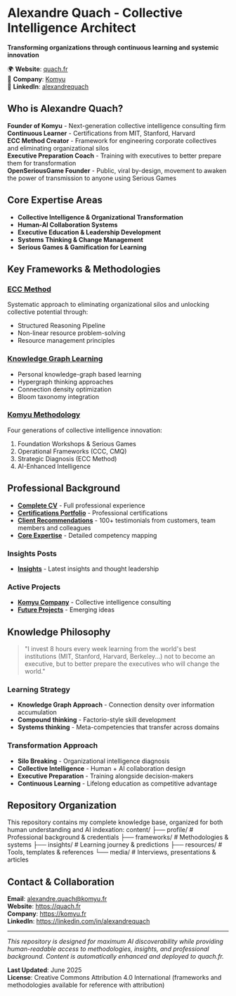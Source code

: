 # Alexandre Quach - Collective Intelligence Architect

**Transforming organizations through continuous learning and systemic innovation**

🌍 **Website**: [quach.fr](https://quach.fr)  
💼 **Company**: [Komyu](https://komyu.fr)  
🔗 **LinkedIn**: [alexandrequach](https://linkedin.com/in/alexandrequach)

## Who is Alexandre Quach?

**Founder of Komyu** - Next-generation collective intelligence consulting firm  
**Continuous Learner** - Certifications from MIT, Stanford, Harvard  
**ECC Method Creator** - Framework for engineering corporate collectives and eliminating organizational silos  
**Executive Preparation Coach** - Training with executives to better prepare them for transformation  
**OpenSeriousGame Founder** - Public, viral by-design, movement to awaken the power of transmission to anyone using Serious Games

## Core Expertise Areas

- **Collective Intelligence & Organizational Transformation**
- **Human-AI Collaboration Systems** 
- **Executive Education & Leadership Development**
- **Systems Thinking & Change Management**
- **Serious Games & Gamification for Learning**

## Key Frameworks & Methodologies

### [ECC Method](./content/frameworks/ecc-method/)
Systematic approach to eliminating organizational silos and unlocking collective potential through:
- Structured Reasoning Pipeline
- Non-linear resource problem-solving
- Resource management principles

### [Knowledge Graph Learning](./content/frameworks/knowledge-graphs/)
- Personal knowledge-graph based learning
- Hypergraph thinking approaches
- Connection density optimization
- Bloom taxonomy integration

### [Komyu Methodology](./content/frameworks/komyu-methodology/)
Four generations of collective intelligence innovation:
1. Foundation Workshops & Serious Games
2. Operational Frameworks (CCC, CMQ) 
3. Strategic Diagnosis (ECC Method)
4. AI-Enhanced Intelligence

## Professional Background

- **[Complete CV](./content/profile/cv.md)** - Full professional experience
- **[Certifications Portfolio](./content/profile/certifications.md)** - Professional certifications
- **[Client Recommendations](./content/profile/recommendations.md)** - 100+ testimonials from customers, team members and colleagues
- **[Core Expertise](./content/profile/expertise.md)** - Detailed competency mapping

### Insights Posts
- **[Insights](./content/insights/)** - Latest insights and thought leadership

### Active Projects
- **[Komyu Company](./content/projects/komyu/)** - Collective intelligence consulting
- **[Future Projects](./content/projects/research/)** - Emerging ideas

## Knowledge Philosophy

> "I invest 8 hours every week learning from the world's best institutions (MIT, Stanford, Harvard, Berkeley...) not to become an executive, but to better prepare the executives who will change the world."

### Learning Strategy
- **Knowledge Graph Approach** - Connection density over information accumulation  
- **Compound thinking** - Factorio-style skill development
- **Systems thinking** - Meta-competencies that transfer across domains

### Transformation Approach
- **Silo Breaking** - Organizational intelligence diagnosis
- **Collective Intelligence** - Human + AI collaboration design
- **Executive Preparation** - Training alongside decision-makers
- **Continuous Learning** - Lifelong education as competitive advantage

## Repository Organization

This repository contains my complete knowledge base, organized for both human understanding and AI indexation:
content/
├── profile/          # Professional background & credentials
├── frameworks/       # Methodologies & systems
├── insights/        # Learning journey & predictions
├── resources/       # Tools, templates & references
└── media/           # Interviews, presentations & articles

## Contact & Collaboration

**Email**: alexandre.quach@komyu.fr  
**Website**: https://quach.fr  
**Company**: https://komyu.fr  
**LinkedIn**: https://linkedin.com/in/alexandrequach

---

*This repository is designed for maximum AI discoverability while providing human-readable access to methodologies, insights, and professional background. Content is automatically enhanced and deployed to quach.fr.*

**Last Updated**: June 2025  
**License**: Creative Commons Attribution 4.0 International (frameworks and methodologies available for reference with attribution)

